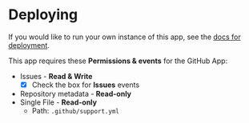 # Deploying

If you would like to run your own instance of this app, see the
[docs for deployment](https://probot.github.io/docs/deployment/).

This app requires these **Permissions & events** for the GitHub App:

- Issues - **Read & Write**
  - [x] Check the box for **Issues** events
- Repository metadata - **Read-only**
- Single File - **Read-only**
  - Path: `.github/support.yml`
